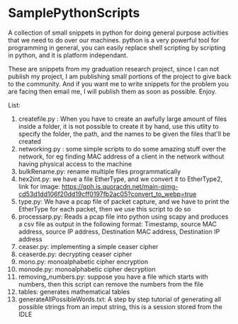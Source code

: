 SamplePythonScripts
===================

A collection of small snippets in python for doing general purpose activities that we need to do over our machines. python is a very powerful tool for programming in general, you can easily replace shell scripting by scripting in python, and it is platform independant.

These are snippets from my graduation research project, since I can not publish my project, I am publishing small portions of the project to give back to the community. And if you want me to write snippets for the problem you are facing then email me, I will publish them as soon as possible.  Enjoy.

List:

1. createfile.py : When you have to create an awfully large amount of files inside a folder, it is not possible to create it by hand, use this utlity to specify the folder, the path, and the names to be given the files that'll be created
2. networking.py  : some simple scripts to do some amazing stuff over the network, for eg finding MAC address of a client in the network without having physical access to the machine
3. bulkRename.py: rename multiple files programmatically
4. hex2int.py: we have a file EtherType, and we convert it to EtherType2, link for image: https://qph.is.quoracdn.net/main-qimg-cd53d1dd106f20dd19cff0197fb2ac05?convert_to_webp=true
5. type.py: We have a pcap file of packet capture, and we have to print the EtherType for each packet, then we use this script to do so
6. processarp.py: Reads a pcap file into python using scapy and produces a csv file as output in the following format: Timestamp, source MAC address, source IP address, Destination MAC address, Destination IP address
7. ceaser.py: implementing a simple ceaser cipher
8. ceaserde.py: decrypting ceaser cipher
9. mono.py: monoalphabetic cipher encryption
10. monode.py: monoalphabetic cipher decryption
11. removing_numbers.py: suppose you have a file which starts with numbers, then this script can remove the numbers from the file
12. tables: generates mathematical tables
13. generateAllPossibleWords.txt: A step by step tutorial of generating all possible strings from an imput string, this is a session stored from the IDLE
